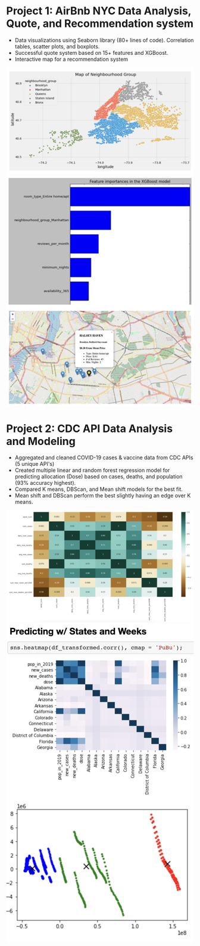 # Project 1: AirBnb NYC Data Analysis, Quote, and Recommendation system

- Data visualizations using Seaborn library (80+ lines of code). Correlation tables, scatter plots, and boxplots.
- Successful quote system based on 15+ features and XGBoost.
- Interactive map for a recommendation system 

![](https://github.com/amayk13/Airbnb-and-CDC-projects/blob/main/Data%20Visualization.png)
![](https://github.com/amayk13/Airbnb-and-CDC-projects/blob/main/XGBoost.png)
![](https://github.com/amayk13/Airbnb-and-CDC-projects/blob/main/Interactive%20Map.png)

# Project 2: CDC API Data Analysis and Modeling

- Aggregated and cleaned COVID-19 cases & vaccine data from CDC APIs (5 unique API's)
- Created multiple linear and random forest regression model for predicting allocation (Dose) based on cases, deaths, and population (93% accuracy highest).
- Compared K means, DBScan, and Mean shift models for the best fit.
- Mean shift and DBScan perform the best slightly having an edge over K means.

![](https://github.com/amayk13/Airbnb-and-CDC-projects/blob/main/Correlation%20map%20%20-%20features.png)
![](https://github.com/amayk13/Airbnb-and-CDC-projects/blob/main/Correlation%20map%20-%20M%20Lin%20Regression%20data.png)
![](https://github.com/amayk13/Airbnb-and-CDC-projects/blob/main/Clustering%20model%20comparison.png)
